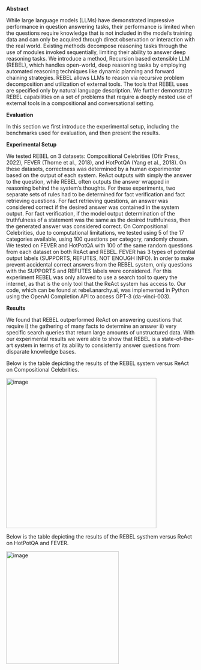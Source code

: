 **Abstract**

While large language models (LLMs) have demonstrated impressive performance in question answering tasks, their performance is limited when the questions require knowledge that is not
included in the model’s training data and can only be acquired through direct observation or interaction with the real world. Existing methods decompose reasoning tasks through the use of modules invoked sequentially, limiting their ability to answer deep reasoning tasks. We introduce a method, Recursion based extensible LLM
(REBEL), which handles open-world, deep reasoning tasks by employing automated reasoning techniques like dynamic planning and forward chaining strategies. REBEL allows LLMs to reason via recursive problem decomposition and utilization of external tools. The tools that REBEL
uses are specified only by natural language description. We further demonstrate REBEL capabilities on a set of problems that require a deeply nested use of external tools in a compositional
and conversational setting.

**Evaluation**

In this section we first introduce the experimental setup, including the benchmarks used for evaluation, and then present the results.

**Experimental Setup**

We tested REBEL on 3 datasets: Compositional Celebrities (Ofir Press, 2022), FEVER (Thorne et al., 2018), and
HotPotQA (Yang et al., 2018). On these datasets, correctness was determined by a human
experimenter based on the output of each system. ReAct outputs with simply the answer to the question, while REBEL
often outputs the answer wrapped in reasoning behind the system’s thoughts. For these experiments, two separate sets
of rules had to be determined for fact verification and fact retrieving questions. For fact retrieving questions, an answer
was considered correct if the desired answer was contained in the system output. For fact verification, if the model output determination of the truthfulness of a statement was the
same as the desired truthfulness, then the generated answer was considered correct. On Compositional Celebrities, due to computational limitations, we tested using 5 of the 17 categories available,
using 100 questions per category, randomly chosen. We tested on FEVER and HotPotQA with 100 of the same random questions from each dataset on both ReAct and
REBEL. FEVER has 3 types of potential output labels (SUPPORTS, REFUTES, NOT ENOUGH INFO). In order to make prevent accidental correct answers from the
REBEL system, only questions with the SUPPORTS and REFUTES labels were considered. For this experiment REBEL was only allowed to use a search tool to query the internet, as that is the only tool
that the ReAct system has access to. Our code, which can be found at rebel.anarchy.ai, was implemented in Python using the OpenAI Completion API to access GPT-3 (da-vinci-003).

**Results**

We found that REBEL outperformed ReAct on answering questions that require i) the gathering of many facts to determine an answer ii) very specific search queries that return
large amounts of unstructured data. With our experimental results we were able to show that REBEL is a state-of-the-art system in terms of its ability to consistently answer
questions from disparate knowledge bases.

Below is the table depicting the results of the REBEL system versus ReAct on Compositional Celebrities.

<img width="400" alt="image" src="https://github.com/anarchy-ai/LLM-VM/assets/37461794/842ff756-f52b-403d-94a0-595e5ac9bba7">

Below is the table depicting the results of the REBEL systhem versus ReAct on HotPotQA and FEVER.

<img width="300" alt="image" src="https://github.com/anarchy-ai/LLM-VM/assets/37461794/de2e1df4-7f4a-4947-8c32-2ce4312df484">


